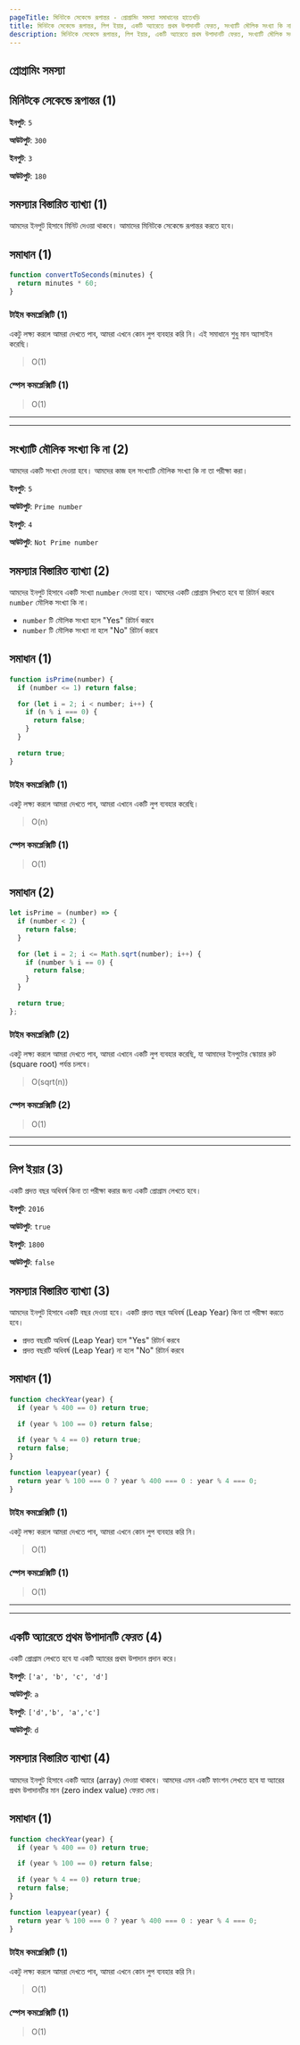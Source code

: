 ```yaml
---
pageTitle: মিনিটকে সেকেন্ডে রূপান্তর - প্রোগ্রামিং সমস্যা সমাধানের হাতেখড়ি
title: মিনিটকে সেকেন্ডে রূপান্তর, লিপ ইয়ার, একটি অ্যারেতে প্রথম উপাদানটি ফেরত, সংখ্যাটি মৌলিক সংখ্যা কি না নির্ণয়
description: মিনিটকে সেকেন্ডে রূপান্তর, লিপ ইয়ার, একটি অ্যারেতে প্রথম উপাদানটি ফেরত, সংখ্যাটি মৌলিক সংখ্যা কি না নির্ণয়
---
```


## প্রোগ্রামিং সমস্যা

## মিনিটকে সেকেন্ডে রূপান্তর (1)

**ইনপুট**: `5`

**আউটপুট**: `300`

**ইনপুট**: `3`

**আউটপুট**: `180`

## সমস্যার বিস্তারিত ব্যাখ্যা (1)

আমদের ইনপুট হিসাবে মিনিট দেওয়া থাকবে। আমাদের মিনিটকে সেকেন্ডে রূপান্তর করতে হবে।

## সমাধান (1)

```js
function convertToSeconds(minutes) {
  return minutes * 60;
}
```

### টাইম কমপ্লেক্সিটি (1)

একটু লক্ষ্য করলে আমরা দেখতে পাব, আমরা এখনে কোন লুপ ব্যবহার করি নি। এই সমাধানে শুধু মান অ্যাসাইন করেছি।

> O(1)

### স্পেস কমপ্লেক্সিটি (1)

> O(1)

---

---

## সংখ্যাটি মৌলিক সংখ্যা কি না (2)

আমদের একটি সংখ্যা দেওয়া হবে। আমদের কাজ হল সংখ্যাটি মৌলিক সংখ্যা কি না তা পরীক্ষা করা।

**ইনপুট**: `5`

**আউটপুট**: `Prime number`

**ইনপুট**: `4`

**আউটপুট**: `Not Prime number`

## সমস্যার বিস্তারিত ব্যাখ্যা (2)

আমদের ইনপুট হিসাবে একটি সংখ্যা `number` দেওয়া হবে। আমদের একটি প্রোগ্রাম লিখতে হবে যা রিটার্ন করবে `number` মৌলিক সংখ্যা কি না।

- `number` টি মৌলিক সংখ্যা হলে "Yes" রিটার্ন করবে
- `number` টি মৌলিক সংখ্যা না হলে "No" রিটার্ন করবে

## সমাধান (1)

```js
function isPrime(number) {
  if (number <= 1) return false;

  for (let i = 2; i < number; i++) {
    if (n % i === 0) {
      return false;
    }
  }

  return true;
}
```

### টাইম কমপ্লেক্সিটি (1)

একটু লক্ষ্য করলে আমরা দেখতে পাব, আমরা এখানে একটি লুপ ব্যবহার করেছি।

> O(n)

### স্পেস কমপ্লেক্সিটি (1)

> O(1)

## সমাধান (2)

```js
let isPrime = (number) => {
  if (number < 2) {
    return false;
  }

  for (let i = 2; i <= Math.sqrt(number); i++) {
    if (number % i == 0) {
      return false;
    }
  }

  return true;
};
```

### টাইম কমপ্লেক্সিটি (2)

একটু লক্ষ্য করলে আমরা দেখতে পাব, আমরা এখানে একটি লুপ ব্যবহার করেছি, যা আমাদের ইনপুটের স্কোয়ার রুট (square root) পর্যন্ত চলবে।

> O(sqrt(n))

### স্পেস কমপ্লেক্সিটি (2)

> O(1)

---

---

## লিপ ইয়ার (3)

একটি প্রদত্ত বছর অধিবর্ষ কিনা তা পরীক্ষা করার জন্য একটি প্রোগ্রাম লেখতে হবে।

**ইনপুট**: `2016`

**আউটপুট**: `true`

**ইনপুট**: `1800`

**আউটপুট**: `false`

## সমস্যার বিস্তারিত ব্যাখ্যা (3)

আমদের ইনপুট হিসাবে একটি বছর দেওয়া হবে। একটি প্রদত্ত বছর অধিবর্ষ (Leap Year) কিনা তা পরীক্ষা করতে হবে।

- প্রদত্ত বছরটি অধিবর্ষ (Leap Year) হলে "Yes" রিটার্ন করবে
- প্রদত্ত বছরটি অধিবর্ষ (Leap Year) না হলে "No" রিটার্ন করবে

## সমাধান (1)

```js
function checkYear(year) {
  if (year % 400 == 0) return true;

  if (year % 100 == 0) return false;

  if (year % 4 == 0) return true;
  return false;
}
```

```js
function leapyear(year) {
  return year % 100 === 0 ? year % 400 === 0 : year % 4 === 0;
}
```

### টাইম কমপ্লেক্সিটি (1)

একটু লক্ষ্য করলে আমরা দেখতে পাব, আমরা এখনে কোন লুপ ব্যবহার করি নি।

> O(1)

### স্পেস কমপ্লেক্সিটি (1)

> O(1)

---

---

## একটি অ্যারেতে প্রথম উপাদানটি ফেরত (4)

একটি প্রোগ্রাম লেখতে হবে যা একটি অ্যারের প্রথম উপাদান প্রদান করে।

**ইনপুট**: `['a', 'b', 'c', 'd']`

**আউটপুট**: `a`

**ইনপুট**: `['d','b', 'a','c']`

**আউটপুট**: `d`

## সমস্যার বিস্তারিত ব্যাখ্যা (4)

আমদের ইনপুট হিসাবে একটি অ্যারে (array) দেওয়া থাকবে। আমদের এমন একটি ফাংশন লেখতে হবে যা অ্যারের প্রথম উপাদানটির মান (zero index value) ফেরত দেয়।

## সমাধান (1)

```js
function checkYear(year) {
  if (year % 400 == 0) return true;

  if (year % 100 == 0) return false;

  if (year % 4 == 0) return true;
  return false;
}
```

```js
function leapyear(year) {
  return year % 100 === 0 ? year % 400 === 0 : year % 4 === 0;
}
```

### টাইম কমপ্লেক্সিটি (1)

একটু লক্ষ্য করলে আমরা দেখতে পাব, আমরা এখনে কোন লুপ ব্যবহার করি নি।

> O(1)

### স্পেস কমপ্লেক্সিটি (1)

> O(1)
